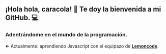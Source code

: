 ## ¡Hola hola, caracola! 👋 Te doy la bienvenida a mi GitHub. 💻

### Adentrándome en el mundo de la programación.

⏩️ Actualmente: aprendiendo Javascript con el equipazo de [**Lemoncode**](https://github.com/Lemoncode). 

<!--
**Laezne/Laezne** is a ✨ _special_ ✨ repository because its `README.md` (this file) appears on your GitHub profile.

Here are some ideas to get you started:

- 🔭 I’m currently working on ...
- 🌱 I’m currently learning ...
- 👯 I’m looking to collaborate on ...
- 🤔 I’m looking for help with ...
- 💬 Ask me about ...
- 📫 How to reach me: ...
- 😄 Pronouns: ...
- ⚡ Fun fact: ...
-->
